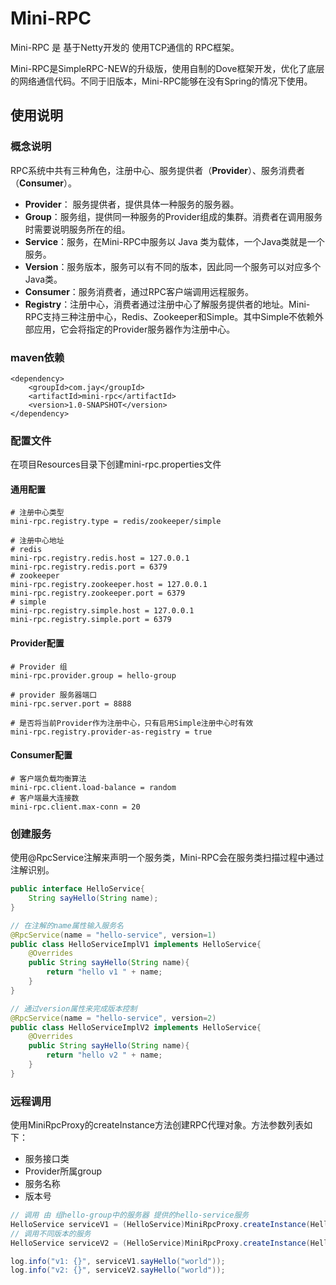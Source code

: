 # Mini-RPC

Mini-RPC 是 基于Netty开发的 使用TCP通信的 RPC框架。

Mini-RPC是SimpleRPC-NEW的升级版，使用自制的Dove框架开发，优化了底层的网络通信代码。不同于旧版本，Mini-RPC能够在没有Spring的情况下使用。

## 使用说明

### 概念说明

RPC系统中共有三种角色，注册中心、服务提供者（**Provider**）、服务消费者（**Consumer**）。

- **Provider**： 服务提供者，提供具体一种服务的服务器。
- **Group**：服务组，提供同一种服务的Provider组成的集群。消费者在调用服务时需要说明服务所在的组。
- **Service**：服务，在Mini-RPC中服务以 Java 类为载体，一个Java类就是一个服务。
- **Version**：服务版本，服务可以有不同的版本，因此同一个服务可以对应多个Java类。
- **Consumer**：服务消费者，通过RPC客户端调用远程服务。
- **Registry**：注册中心，消费者通过注册中心了解服务提供者的地址。Mini-RPC支持三种注册中心，Redis、Zookeeper和Simple。其中Simple不依赖外部应用，它会将指定的Provider服务器作为注册中心。

### maven依赖

```xml-dtd
<dependency>
	<groupId>com.jay</groupId>
    <artifactId>mini-rpc</artifactId>
    <version>1.0-SNAPSHOT</version>
</dependency>
```

### 配置文件

在项目Resources目录下创建mini-rpc.properties文件

#### 通用配置

```properties
# 注册中心类型
mini-rpc.registry.type = redis/zookeeper/simple

# 注册中心地址
# redis
mini-rpc.registry.redis.host = 127.0.0.1
mini-rpc.registry.redis.port = 6379
# zookeeper 
mini-rpc.registry.zookeeper.host = 127.0.0.1
mini-rpc.registry.zookeeper.port = 6379
# simple
mini-rpc.registry.simple.host = 127.0.0.1
mini-rpc.registry.simple.port = 6379
```

#### Provider配置

```properties
# Provider 组
mini-rpc.provider.group = hello-group

# provider 服务器端口
mini-rpc.server.port = 8888

# 是否将当前Provider作为注册中心，只有启用Simple注册中心时有效
mini-rpc.registry.provider-as-registry = true
```

#### Consumer配置

```properties
# 客户端负载均衡算法
mini-rpc.client.load-balance = random
# 客户端最大连接数
mini-rpc.client.max-conn = 20
```

### 创建服务

使用@RpcService注解来声明一个服务类，Mini-RPC会在服务类扫描过程中通过注解识别。

```java
public interface HelloService{
    String sayHello(String name);
}

// 在注解的name属性输入服务名
@RpcService(name = "hello-service", version=1)
public class HelloServiceImplV1 implements HelloService{
    @Overrides
    public String sayHello(String name){
        return "hello v1 " + name;
    }
}

// 通过version属性来完成版本控制
@RpcService(name = "hello-service", version=2)
public class HelloServiceImplV2 implements HelloService{
    @Overrides
    public String sayHello(String name){
        return "hello v2 " + name;
    }
}
```



### 远程调用

使用MiniRpcProxy的createInstance方法创建RPC代理对象。方法参数列表如下：

- 服务接口类
- Provider所属group
- 服务名称
- 版本号

```java
// 调用 由 组hello-group中的服务器 提供的hello-service服务
HelloService serviceV1 = (HelloService)MiniRpcProxy.createInstance(HelloService.class, "hello-group", "hello-service", 1);
// 调用不同版本的服务
HelloService serviceV2 = (HelloService)MiniRpcProxy.createInstance(HelloService.class, "hello-group", "hello-service", 2);

log.info("v1: {}", serviceV1.sayHello("world"));
log.info("v2: {}", serviceV2.sayHello("world"));
```

